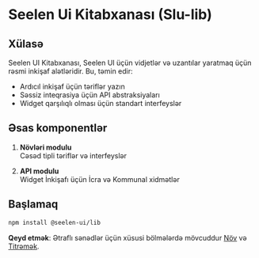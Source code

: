# **Seelen Ui Kitabxanası (Slu-lib)**

## Xülasə

Seelen UI Kitabxanası, Seelen UI üçün vidjetlər və uzantılar yaratmaq üçün rəsmi
inkişaf alətləridir. Bu, təmin edir:

- Ardıcıl inkişaf üçün təriflər yazın
- Səssiz inteqrasiya üçün API abstraksiyaları
- Widget qarşılıqlı olması üçün standart interfeyslər

## Əsas komponentlər

1. **Növləri modulu**\
   Cəsəd tipli təriflər və interfeyslər

2. **API modulu**\
   Widget İnkişafı üçün İcra və Kommunal xidmətlər

## Başlamaq

```bash
npm install @seelen-ui/lib
```

**Qeyd etmək**: Ətraflı sənədlər üçün xüsusi bölmələrdə mövcuddur
[Növ](./library-types) və [Titrəmək](./library-api).
